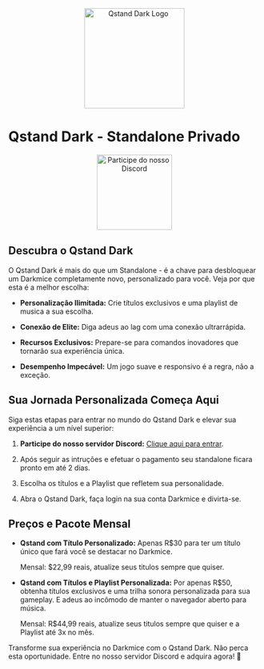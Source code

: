 <div align="center">
  <img src="https://steamuserimages-a.akamaihd.net/ugc/260471325503110573/2BCB51FCF6861555682B65612FD7214E24C2CC80/?imw=1024&&ima=fit&impolicy=Letterbox&imcolor=%23000000&letterbox=false" alt="Qstand Dark Logo" width="200">
</div>

  # Qstand Dark - Standalone Privado

<div align="center">
  <a href="https://discord.com/invite/GYBHYkkW">
    <img src="https://discordapp.com/assets/e4923594e694a21542a489471ecffa50.svg" alt="Participe do nosso Discord" width="150">
  </a>
</div>

## **Descubra o Qstand Dark**

O Qstand Dark é mais do que um Standalone - é a chave para desbloquear um Darkmice completamente novo, personalizado para você. Veja por que esta é a melhor escolha:

- **Personalização Ilimitada:** Crie títulos exclusivos e uma playlist de musica a sua escolha.

- **Conexão de Elite:** Diga adeus ao lag com uma conexão ultrarrápida.

- **Recursos Exclusivos:** Prepare-se para comandos inovadores que tornarão sua experiência única.

- **Desempenho Impecável:** Um jogo suave e responsivo é a regra, não a exceção.

## **Sua Jornada Personalizada Começa Aqui**

Siga estas etapas para entrar no mundo do Qstand Dark e elevar sua experiência a um nível superior:

1. **Participe do nosso servidor Discord:** [Clique aqui para entrar](https://discord.com/invite/GYBHYkkW).

2. Após seguir as intruções e efetuar o pagamento seu standalone ficara pronto em  até 2 dias.

3. Escolha os títulos e a Playlist que refletem sua personalidade.

4. Abra o Qstand Dark, faça login na sua conta Darkmice e divirta-se.

## **Preços e Pacote Mensal**

- **Qstand com Título Personalizado:** Apenas R$30 para ter um título único que fará você se destacar no Darkmice.

  Mensal: $22,99 reais, atualize seus titulos sempre que quiser.

- **Qstand com Títulos e Playlist Personalizada:** Por apenas R$50, obtenha títulos exclusivos e uma trilha sonora personalizada para sua gameplay. E adeus ao incômodo de manter o navegador aberto para música.

  Mensal: R$44,99 reais, atualize seus titulos sempre que quiser e a Playlist até 3x no mês.

Transforme sua experiência no Darkmice com o Qstand Dark. Não perca esta oportunidade. Entre no nosso servidor Discord e adquira agora! 🌟
